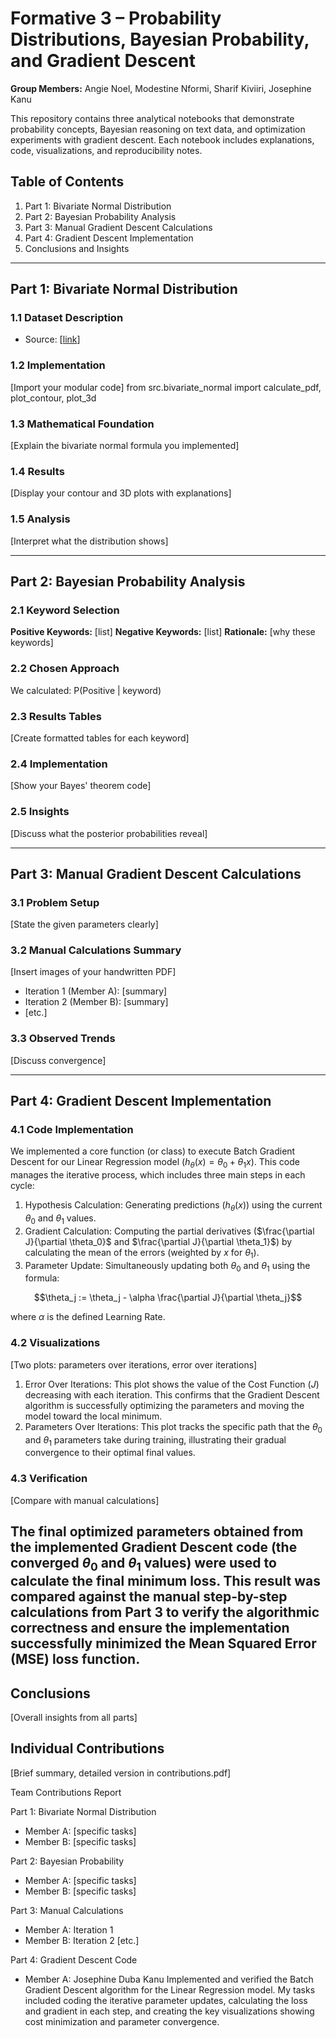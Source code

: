 # Formative 3 – Probability Distributions, Bayesian Probability, and Gradient Descent

**Group Members:** Angie Noel, Modestine Nformi, Sharif Kiviiri, Josephine Kanu

This repository contains three analytical notebooks that demonstrate probability concepts, Bayesian reasoning on text data, and optimization experiments with gradient descent. Each notebook includes explanations, code, visualizations, and reproducibility notes.


## Table of Contents
1. Part 1: Bivariate Normal Distribution
2. Part 2: Bayesian Probability Analysis
3. Part 3: Manual Gradient Descent Calculations
4. Part 4: Gradient Descent Implementation
5. Conclusions and Insights

---

## Part 1: Bivariate Normal Distribution

### 1.1 Dataset Description
- Source: [[link](https://huggingface.co/datasets/electricsheepafrica/Energy-Indicators-For-African-Countries)]


### 1.2 Implementation
[Import your modular code]
from src.bivariate_normal import calculate_pdf, plot_contour, plot_3d

### 1.3 Mathematical Foundation
[Explain the bivariate normal formula you implemented]

### 1.4 Results
[Display your contour and 3D plots with explanations]

### 1.5 Analysis
[Interpret what the distribution shows]

---

## Part 2: Bayesian Probability Analysis

### 2.1 Keyword Selection
**Positive Keywords:** [list]
**Negative Keywords:** [list]
**Rationale:** [why these keywords]

### 2.2 Chosen Approach
We calculated: P(Positive | keyword)

### 2.3 Results Tables
[Create formatted tables for each keyword]

### 2.4 Implementation
[Show your Bayes' theorem code]

### 2.5 Insights
[Discuss what the posterior probabilities reveal]

---

## Part 3: Manual Gradient Descent Calculations

### 3.1 Problem Setup
[State the given parameters clearly]

### 3.2 Manual Calculations Summary
[Insert images of your handwritten PDF]
- Iteration 1 (Member A): [summary]
- Iteration 2 (Member B): [summary]
- [etc.]

### 3.3 Observed Trends
[Discuss convergence]

---

## Part 4: Gradient Descent Implementation

### 4.1 Code Implementation
We implemented a core function (or class) to execute Batch Gradient Descent for our Linear Regression model ($h_\theta(x) = \theta_0 + \theta_1 x$).
This code manages the iterative process, which includes three main steps in each cycle:
1. Hypothesis Calculation: Generating predictions ($h_\theta(x)$) using the current $\theta_0$ and $\theta_1$ values.
2. Gradient Calculation: Computing the partial derivatives ($\frac{\partial J}{\partial \theta_0}$ and $\frac{\partial J}{\partial \theta_1}$) by calculating the mean of the errors (weighted by $x$ for $\theta_1$).
3. Parameter Update: Simultaneously updating both $\theta_0$ and $\theta_1$ using the formula:

$$\theta_j := \theta_j - \alpha \frac{\partial J}{\partial \theta_j}$$

where $\alpha$ is the defined Learning Rate.

### 4.2 Visualizations
[Two plots: parameters over iterations, error over iterations]
1. Error Over Iterations: This plot shows the value of the Cost Function ($J$) decreasing with each iteration. This confirms that the Gradient Descent algorithm is successfully optimizing the parameters and moving the model toward the local minimum.
2. Parameters Over Iterations: This plot tracks the specific path that the $\theta_0$ and $\theta_1$ parameters take during training, illustrating their gradual convergence to their optimal final values.

### 4.3 Verification
[Compare with manual calculations]

The final optimized parameters obtained from the implemented Gradient Descent code (the converged $\theta_0$ and $\theta_1$ values) were used to calculate the final minimum loss. This result was compared against the manual step-by-step calculations from Part 3 to verify the algorithmic correctness and ensure the implementation successfully minimized the Mean Squared Error (MSE) loss function.
---

## Conclusions
[Overall insights from all parts]

## Individual Contributions
[Brief summary, detailed version in contributions.pdf]

Team Contributions Report

Part 1: Bivariate Normal Distribution
- Member A: [specific tasks]
- Member B: [specific tasks]

Part 2: Bayesian Probability
- Member A: [specific tasks]
- Member B: [specific tasks]

Part 3: Manual Calculations
- Member A: Iteration 1
- Member B: Iteration 2
[etc.]

Part 4: Gradient Descent Code
- Member A: Josephine Duba Kanu Implemented and verified the Batch Gradient Descent algorithm for the Linear Regression model. My tasks included coding the iterative parameter updates, calculating the loss and gradient in each step, and creating the key visualizations showing cost minimization and parameter convergence.